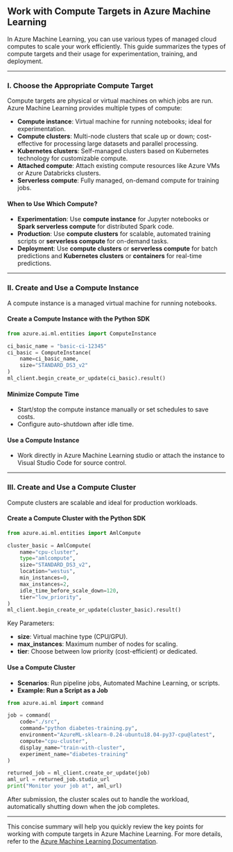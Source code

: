 ## Work with Compute Targets in Azure Machine Learning

In Azure Machine Learning, you can use various types of managed cloud computes to scale your work efficiently. This guide summarizes the types of compute targets and their usage for experimentation, training, and deployment.

---

### I. Choose the Appropriate Compute Target

Compute targets are physical or virtual machines on which jobs are run. Azure Machine Learning provides multiple types of compute:

- **Compute instance**: Virtual machine for running notebooks; ideal for experimentation.
- **Compute clusters**: Multi-node clusters that scale up or down; cost-effective for processing large datasets and parallel processing.
- **Kubernetes clusters**: Self-managed clusters based on Kubernetes technology for customizable compute.
- **Attached compute**: Attach existing compute resources like Azure VMs or Azure Databricks clusters.
- **Serverless compute**: Fully managed, on-demand compute for training jobs.

#### When to Use Which Compute?

- **Experimentation**: Use **compute instance** for Jupyter notebooks or **Spark serverless compute** for distributed Spark code.
- **Production**: Use **compute clusters** for scalable, automated training scripts or **serverless compute** for on-demand tasks.
- **Deployment**: Use **compute clusters** or **serverless compute** for batch predictions and **Kubernetes clusters** or **containers** for real-time predictions.

---

### II. Create and Use a Compute Instance

A compute instance is a managed virtual machine for running notebooks.

#### Create a Compute Instance with the Python SDK
```python
from azure.ai.ml.entities import ComputeInstance

ci_basic_name = "basic-ci-12345"
ci_basic = ComputeInstance(
    name=ci_basic_name, 
    size="STANDARD_DS3_v2"
)
ml_client.begin_create_or_update(ci_basic).result()
```

#### Minimize Compute Time
- Start/stop the compute instance manually or set schedules to save costs.
- Configure auto-shutdown after idle time.

#### Use a Compute Instance
- Work directly in Azure Machine Learning studio or attach the instance to Visual Studio Code for source control.

---

### III. Create and Use a Compute Cluster

Compute clusters are scalable and ideal for production workloads.

#### Create a Compute Cluster with the Python SDK
```python
from azure.ai.ml.entities import AmlCompute

cluster_basic = AmlCompute(
    name="cpu-cluster",
    type="amlcompute",
    size="STANDARD_DS3_v2",
    location="westus",
    min_instances=0,
    max_instances=2,
    idle_time_before_scale_down=120,
    tier="low_priority",
)
ml_client.begin_create_or_update(cluster_basic).result()
```

Key Parameters:
- **size**: Virtual machine type (CPU/GPU).
- **max_instances**: Maximum number of nodes for scaling.
- **tier**: Choose between low priority (cost-efficient) or dedicated.

#### Use a Compute Cluster
- **Scenarios**: Run pipeline jobs, Automated Machine Learning, or scripts.
- **Example: Run a Script as a Job**
```python
from azure.ai.ml import command

job = command(
    code="./src",
    command="python diabetes-training.py",
    environment="AzureML-sklearn-0.24-ubuntu18.04-py37-cpu@latest",
    compute="cpu-cluster",
    display_name="train-with-cluster",
    experiment_name="diabetes-training"
)

returned_job = ml_client.create_or_update(job)
aml_url = returned_job.studio_url
print("Monitor your job at", aml_url)
```
After submission, the cluster scales out to handle the workload, automatically shutting down when the job completes.

---

This concise summary will help you quickly review the key points for working with compute targets in Azure Machine Learning. For more details, refer to the [Azure Machine Learning Documentation](https://learn.microsoft.com/en-us/azure/machine-learning/).
